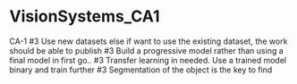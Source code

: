 # VisionSystems_CA1
CA-1
#3 Use new datasets else if want to use the existing dataset, the work should be able to publish
#3 Build a progressive model rather than using a final model in first go..
#3 Transfer learning in needed. Use a trained model binary and train further
#3 Segmentation of the object is the key to find
